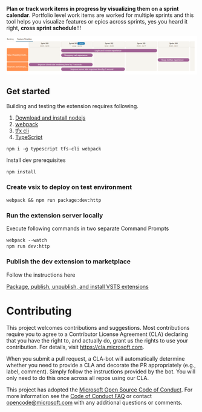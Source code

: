 **Plan or track work items in progress by visualizing them on a sprint calendar**. 
Portfolio level work items are worked for multiple sprints and this tool helps you visualize features or epics across sprints, yes you heard it right, **cross sprint schedule**!!!

![Feature timeline](images/main-img.png "Feature timeline")


## Get started
Building and testing the extension requires following.

1) [Download and install nodejs](http://nodejs.org "nodejs")
2) [webpack](https://webpack.js.org/)
3) [tfx cli](https://docs.microsoft.com/en-us/vsts/extend/publish/command-line?view=vsts)
4) [TypeScript](https://www.typescriptlang.org/)
```
npm i -g typescript tfs-cli webpack
```

Install dev prerequisites
```
npm install
```

### Create vsix to deploy on test environment
```
webpack && npm run package:dev:http
```
### Run the extension server locally
Execute following commands in two separate Command Prompts
```
webpack --watch
npm run dev:http
```
### Publish the dev extension to marketplace
Follow the instructions here

[Package, publish, unpublish, and install VSTS extensions
](https://docs.microsoft.com/en-us/vsts/extend/publish/overview?view=vsts)


# Contributing

This project welcomes contributions and suggestions.  Most contributions require you to agree to a
Contributor License Agreement (CLA) declaring that you have the right to, and actually do, grant us
the rights to use your contribution. For details, visit https://cla.microsoft.com.

When you submit a pull request, a CLA-bot will automatically determine whether you need to provide
a CLA and decorate the PR appropriately (e.g., label, comment). Simply follow the instructions
provided by the bot. You will only need to do this once across all repos using our CLA.

This project has adopted the [Microsoft Open Source Code of Conduct](https://opensource.microsoft.com/codeofconduct/).
For more information see the [Code of Conduct FAQ](https://opensource.microsoft.com/codeofconduct/faq/) or
contact [opencode@microsoft.com](mailto:opencode@microsoft.com) with any additional questions or comments.